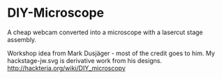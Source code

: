 # DIY-Microscope
A cheap webcam converted into a microscope with a lasercut stage assembly.

Workshop idea from Mark Dusjäger - most of the credit goes to him. 
My hackstage-jw.svg is derivative work from his designs.
http://hackteria.org/wiki/DIY_microscopy
